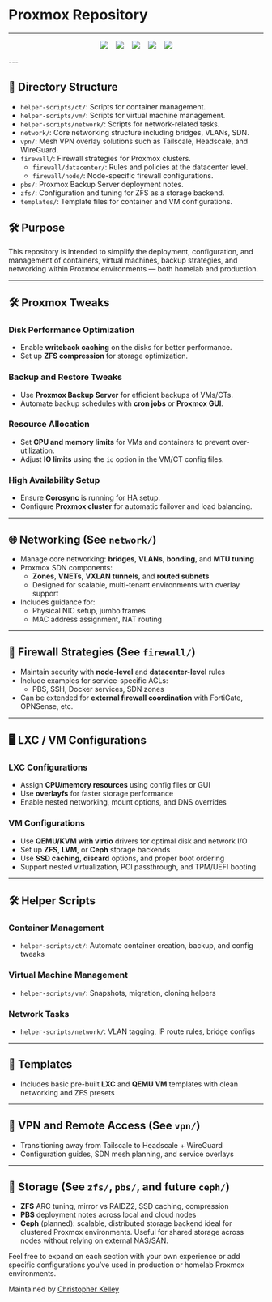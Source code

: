 # Proxmox Repository
---
<p align="center">
  <img src="https://img.shields.io/badge/Proxmox-VE_8.x-EE0000?logo=proxmox&logoColor=white"/> &nbsp;&nbsp;
  <img src="https://img.shields.io/badge/ZFS-Storage-0077c2?logo=openzfs&logoColor=white"/> &nbsp;&nbsp;
  <img src="https://img.shields.io/badge/WireGuard-VPN-88171a?logo=wireguard&logoColor=white"/> &nbsp;&nbsp;
  <img src="https://img.shields.io/badge/PBS-Proxmox_Backup_Server-blueviolet"/> &nbsp;&nbsp;
  <img src="https://img.shields.io/badge/Optimized-⚡🚀🔒-00bcd4"/>
</p>
---

## 📁 Directory Structure
- `helper-scripts/ct/`: Scripts for container management.
- `helper-scripts/vm/`: Scripts for virtual machine management.
- `helper-scripts/network/`: Scripts for network-related tasks.
- `network/`: Core networking structure including bridges, VLANs, SDN.
- `vpn/`: Mesh VPN overlay solutions such as Tailscale, Headscale, and WireGuard.
- `firewall/`: Firewall strategies for Proxmox clusters.
  - `firewall/datacenter/`: Rules and policies at the datacenter level.
  - `firewall/node/`: Node-specific firewall configurations.
- `pbs/`: Proxmox Backup Server deployment notes.
- `zfs/`: Configuration and tuning for ZFS as a storage backend.
- `templates/`: Template files for container and VM configurations.

## 🛠️ Purpose
This repository is intended to simplify the deployment, configuration, and management of containers, virtual machines, backup strategies, and networking within Proxmox environments — both homelab and production.

---

## 🛠️ Proxmox Tweaks

### Disk Performance Optimization
- Enable **writeback caching** on the disks for better performance.
- Set up **ZFS compression** for storage optimization.

### Backup and Restore Tweaks
- Use **Proxmox Backup Server** for efficient backups of VMs/CTs.
- Automate backup schedules with **cron jobs** or **Proxmox GUI**.

### Resource Allocation
- Set **CPU and memory limits** for VMs and containers to prevent over-utilization.
- Adjust **IO limits** using the `io` option in the VM/CT config files.

### High Availability Setup
- Ensure **Corosync** is running for HA setup.
- Configure **Proxmox cluster** for automatic failover and load balancing.

---

## 🌐 Networking (See `network/`)
- Manage core networking: **bridges**, **VLANs**, **bonding**, and **MTU tuning**
- Proxmox SDN components:
  - **Zones**, **VNETs**, **VXLAN tunnels**, and **routed subnets**
  - Designed for scalable, multi-tenant environments with overlay support
- Includes guidance for:
  - Physical NIC setup, jumbo frames
  - MAC address assignment, NAT routing

---

## 🔐 Firewall Strategies (See `firewall/`)
- Maintain security with **node-level** and **datacenter-level** rules
- Include examples for service-specific ACLs:
  - PBS, SSH, Docker services, SDN zones
- Can be extended for **external firewall coordination** with FortiGate, OPNSense, etc.

---

## 🖥️ LXC / VM Configurations

### LXC Configurations
- Assign **CPU/memory resources** using config files or GUI
- Use **overlayfs** for faster storage performance
- Enable nested networking, mount options, and DNS overrides

### VM Configurations
- Use **QEMU/KVM with virtio** drivers for optimal disk and network I/O
- Set up **ZFS**, **LVM**, or **Ceph** storage backends
- Use **SSD caching**, **discard** options, and proper boot ordering
- Support nested virtualization, PCI passthrough, and TPM/UEFI booting

---

## 🛠️ Helper Scripts

### Container Management
- `helper-scripts/ct/`: Automate container creation, backup, and config tweaks

### Virtual Machine Management
- `helper-scripts/vm/`: Snapshots, migration, cloning helpers

### Network Tasks
- `helper-scripts/network/`: VLAN tagging, IP route rules, bridge configs

---

## 📁 Templates
- Includes basic pre-built **LXC** and **QEMU VM** templates with clean networking and ZFS presets

---

## 📡 VPN and Remote Access (See `vpn/`)
- Transitioning away from Tailscale to Headscale + WireGuard
- Configuration guides, SDN mesh planning, and service overlays

---

## 💾 Storage (See `zfs/`, `pbs/`, and future `ceph/`)
- **ZFS** ARC tuning, mirror vs RAIDZ2, SSD caching, compression
- **PBS** deployment notes across local and cloud nodes
- **Ceph** (planned): scalable, distributed storage backend ideal for clustered Proxmox environments. Useful for shared storage across nodes without relying on external NAS/SAN.

Feel free to expand on each section with your own experience or add specific configurations you’ve used in production or homelab Proxmox environments.

Maintained by [Christopher Kelley](https://github.com/ghostkellz)

